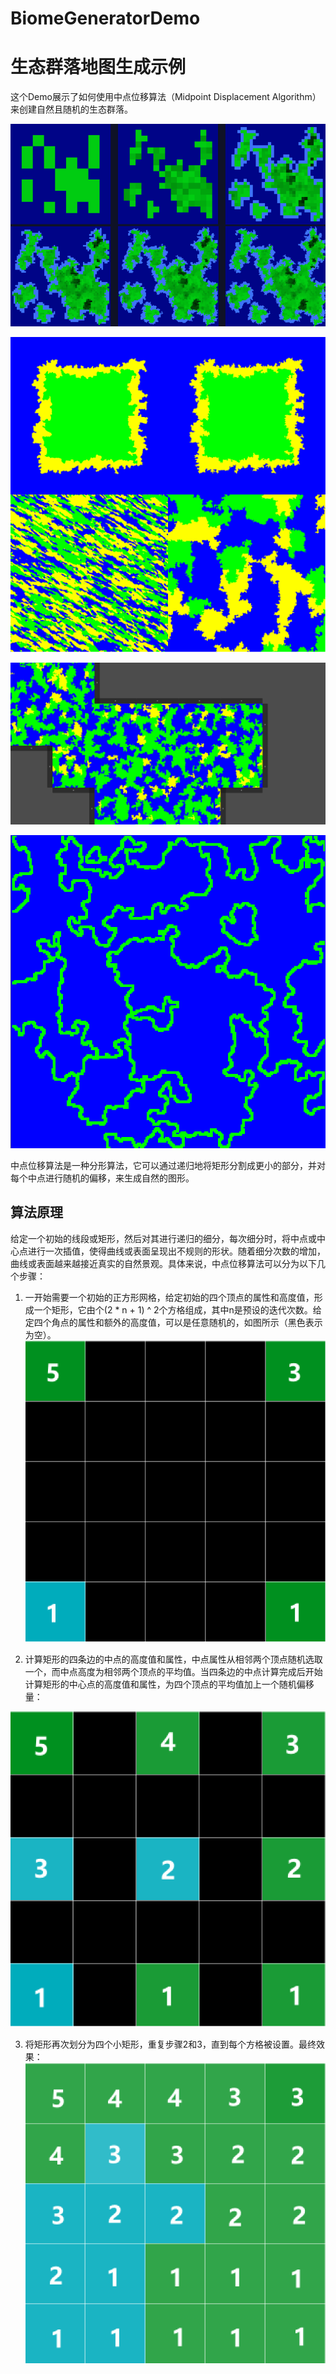 # BiomeGeneratorDemo


# 生态群落地图生成示例
这个Demo展示了如何使用中点位移算法（Midpoint Displacement Algorithm）来创建自然且随机的生态群落。

![Alt text](img/%E5%9B%BE%E7%89%874.png)

![Alt text](img/%E6%96%B0%E5%BB%BA%E9%A1%B9%E7%9B%AE.png)

![Alt text](<img/屏幕截图 2023-08-01 013838.png>)

![Alt text](<img/屏幕截图 2023-08-01 171206.png>)

中点位移算法是一种分形算法，它可以通过递归地将矩形分割成更小的部分，并对每个中点进行随机的偏移，来生成自然的图形。

## 算法原理
给定一个初始的线段或矩形，然后对其进行递归的细分，每次细分时，将中点或中心点进行一次插值，使得曲线或表面呈现出不规则的形状。随着细分次数的增加，曲线或表面越来越接近真实的自然景观。具体来说，中点位移算法可以分为以下几个步骤：

1. 一开始需要一个初始的正方形网格，给定初始的四个顶点的属性和高度值，形成一个矩形，它由个(2 * n + 1) ^ 2个方格组成，其中n是预设的迭代次数。给定四个角点的属性和额外的高度值，可以是任意随机的，如图所示（黑色表示为空）。
![Alt text](img/%E5%9B%BE%E7%89%871.png)

2. 计算矩形的四条边的中点的高度值和属性，中点属性从相邻两个顶点随机选取一个，而中点高度为相邻两个顶点的平均值。当四条边的中点计算完成后开始计算矩形的中心点的高度值和属性，为四个顶点的平均值加上一个随机偏移量：

![Alt text](img/%E5%9B%BE%E7%89%872.png)

3. 将矩形再次划分为四个小矩形，重复步骤2和3，直到每个方格被设置。最终效果：
![Alt text](img/%E5%9B%BE%E7%89%873.png)

